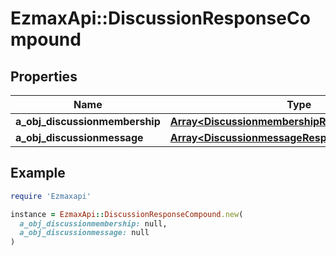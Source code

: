 # EzmaxApi::DiscussionResponseCompound

## Properties

| Name | Type | Description | Notes |
| ---- | ---- | ----------- | ----- |
| **a_obj_discussionmembership** | [**Array&lt;DiscussionmembershipResponseCompound&gt;**](DiscussionmembershipResponseCompound.md) |  |  |
| **a_obj_discussionmessage** | [**Array&lt;DiscussionmessageResponseCompound&gt;**](DiscussionmessageResponseCompound.md) |  |  |

## Example

```ruby
require 'Ezmaxapi'

instance = EzmaxApi::DiscussionResponseCompound.new(
  a_obj_discussionmembership: null,
  a_obj_discussionmessage: null
)
```

